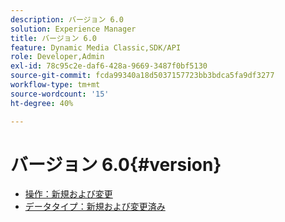 ```yaml
---
description: バージョン 6.0
solution: Experience Manager
title: バージョン 6.0
feature: Dynamic Media Classic,SDK/API
role: Developer,Admin
exl-id: 78c95c2e-daf6-428a-9669-3487f0bf5130
source-git-commit: fcda99340a18d5037157723bb3bdca5fa9df3277
workflow-type: tm+mt
source-wordcount: '15'
ht-degree: 40%

---
```


# バージョン 6.0{#version}

* [操作：新規および変更](r-6-operations.md)
* [データタイプ：新規および変更済み](r-6-types.md)
